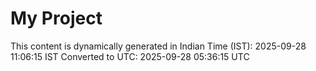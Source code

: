 # My Project

This content is dynamically generated in Indian Time (IST): 2025-09-28 11:06:15 IST
Converted to UTC: 2025-09-28 05:36:15 UTC
